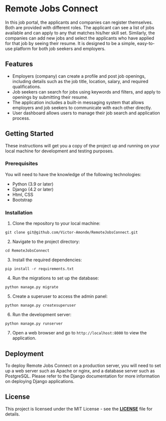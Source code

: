 # Remote Jobs Connect
 In this job portal, the applicants and companies can register themselves. Both are provided with different roles. The applicant can see a list of jobs available and can apply to any that matches his/her skill set. Similarly, the companies can add new jobs and select the applicants who have applied for that job by seeing their resume. It is designed to be a simple, easy-to-use platform for both job seekers and employers.

## Features
- Employers (company) can create a profile and post job openings, including details such as the job title, location, salary, and required qualifications.
- Job seekers can search for jobs using keywords and filters, and apply to openings by submitting their resume.
- The application includes a built-in messaging system that allows employers and job seekers to communicate with each other directly.
- User dashboard allows users to manage their job search and application process.

## Getting Started
These instructions will get you a copy of the project up and running on your local machine for development and testing purposes.

### Prerequisites
You will need to have the knowledge of the following technologies:

- Python (3.9 or later)
- Django (4.2 or later)
- Html, CSS
- Bootstrap

### Installation

1. Clone the repository to your local machine:

```
git clone git@github.com/Victor-Amonde/RemoteJobsConnect.git
```

2. Navigate to the project directory:

```
cd RemoteJobsConnect
```

3. Install the required dependencies:

```
pip install -r requirements.txt
```

4. Run the migrations to set up the database:

```
python manage.py migrate
```

5. Create a superuser to access the admin panel:

```
python manage.py createsuperuser
```

6. Run the development server:

```
python manage.py runserver
```

7. Open a web browser and go to `http://localhost:8000` to view the application.

## Deployment
To deploy Remote Jobs Connect on a production server, you will need to set up a web server such as Apache or nginx, and a database server such as PostgreSQL. Please refer to the Django documentation for more information on deploying Django applications.

## License
This project is licensed under the MIT License - see the <u>**LICENSE**</u> file for details.

